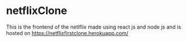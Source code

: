 # netflixClone
This is the frontend of the netlflix made using react js and node js and is hosted on https://netflixfirstclone.herokuapp.com/
